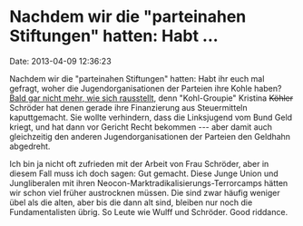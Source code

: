 Nachdem wir die \"parteinahen Stiftungen\" hatten: Habt \...
============================================================

Date: 2013-04-09 12:36:23

Nachdem wir die \"parteinahen Stiftungen\" hatten: Habt ihr euch mal
gefragt, woher die Jugendorganisationen der Parteien ihre Kohle haben?
[Bald gar nicht mehr, wie sich
rausstellt](http://ml.spiegel.de/article.do?id=821413), denn
\"Kohl-Groupie\" Kristina ~~Köhler~~ Schröder hat denen gerade ihre
Finanzierung aus Steuermitteln kaputtgemacht. Sie wollte verhindern,
dass die Linksjugend vom Bund Geld kriegt, und hat dann vor Gericht
Recht bekommen --- aber damit auch gleichzeitig den anderen
Jugendorganisationen der Parteien den Geldhahn abgedreht.

Ich bin ja nicht oft zufrieden mit der Arbeit von Frau Schröder, aber in
diesem Fall muss ich doch sagen: Gut gemacht. Diese Junge Union und
Jungliberalen mit ihren Neocon-Marktradikalisierungs-Terrorcamps hätten
wir schon viel früher austrocknen müssen. Die sind zwar häufig weniger
übel als die alten, aber bis die dann alt sind, bleiben nur noch die
Fundamentalisten übrig. So Leute wie Wulff und Schröder. Good riddance.
